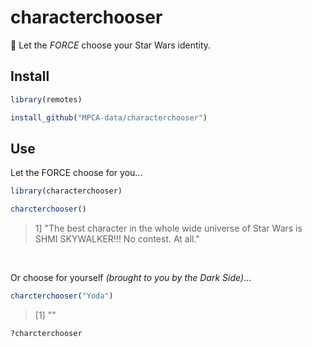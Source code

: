 # characterchooser

:rocket: Let the _FORCE_ choose your Star Wars identity.


## Install
```r
library(remotes)

install_github("MPCA-data/characterchooser")

```

## Use

Let the FORCE choose for you...
```r
library(characterchooser)

charcterchooser()
```
>  1] "The best character in the whole wide universe of Star Wars is SHMI SKYWALKER!!! No contest. At all."

<br>

Or choose for yourself _(brought to you by the Dark Side)_...
```r
charcterchooser("Yoda")
```
> [1] ""


```r
?charcterchooser
```

